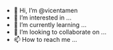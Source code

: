 - 👋 Hi, I’m @vicentamen
- 👀 I’m interested in ...
- 🌱 I’m currently learning ...
- 💞️ I’m looking to collaborate on ...
- 📫 How to reach me ...

<!---
vicentamen/vicentamen is a ✨ special ✨ repository because its `README.md` (this file) appears on your GitHub profile.
You can click the Preview link to take a look at your changes.
--->

